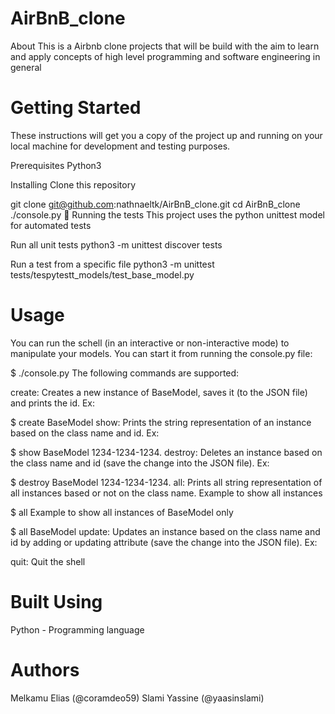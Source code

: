# AirBnB_clone
About
This is a Airbnb clone projects that will be build with the aim to learn and apply concepts of high level programming and software engineering in general

# Getting Started
These instructions will get you a copy of the project up and running on your local machine for development and testing purposes.

Prerequisites
Python3

Installing
Clone this repository

git clone git@github.com:nathnaeltk/AirBnB_clone.git
cd AirBnB_clone
./console.py
🔧 Running the tests
This project uses the python unittest model for automated tests

Run all unit tests
python3 -m unittest discover tests

Run a test from a specific file
python3 -m unittest tests/tespytestt_models/test_base_model.py

# Usage
You can run the schell (in an interactive or non-interactive mode) to manipulate your models. You can start it from running the console.py file:

$ ./console.py
The following commands are supported:

create:
Creates a new instance of BaseModel, saves it (to the JSON file) and prints the id. Ex:

$ create BaseModel
show:
Prints the string representation of an instance based on the class name and id. Ex:

$ show BaseModel 1234-1234-1234.
destroy:
Deletes an instance based on the class name and id (save the change into the JSON file). Ex:

$ destroy BaseModel 1234-1234-1234.
all:
Prints all string representation of all instances based or not on the class name. Example to show all instances

$ all
Example to show all instances of BaseModel only

$ all BaseModel
update:
Updates an instance based on the class name and id by adding or updating attribute (save the change into the JSON file). Ex:

quit:
Quit the shell

# Built Using
Python - Programming language
# Authors
Melkamu Elias (@coramdeo59) 
Slami Yassine (@yaasinslami)
